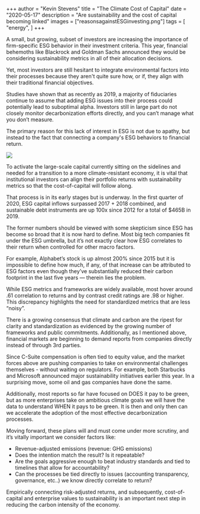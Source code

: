 
+++
author = "Kevin Stevens"
title = "The Climate Cost of Capital"
date = "2020-05-17"
description = "Are sustainability and the cost of capital becoming linked"
images = ["reasonsagainstESGinvesting.png"]
tags = [
    "energy",
]
+++

A small, but growing, subset of investors are increasing the importance of firm-specific ESG behavior in their investment criteria.  This year, financial behemoths like Blackrock and Goldman Sachs announced they would be considering sustainability metrics in all of their allocation decisions.

<!--more-->

Yet, most investors are still hesitant to integrate environmental factors into their processes because they aren't quite sure how, or if, they align with their traditional financial objectives.

Studies have shown that as recently as 2019, a majority of fiduciaries continue to assume that adding ESG issues into their process could potentially lead to suboptimal alpha. Investors still in large part do not closely monitor decarbonization efforts directly, and you can’t manage what you don’t measure.

The primary reason for this lack of interest in ESG is not due to apathy, but instead to the fact that connecting a company's ESG behaviors to financial return. 

![](/images/reasonsagainstESGinvesting.png)

To activate the large-scale capital currently sitting on the sidelines and needed for a transition to a more climate-resistant economy, it is vital that institutional investors can align their portfolio returns with sustainability metrics so that the cost-of-capital will follow along.

That process is in its early stages but is underway.  In the first quarter of 2020, ESG capital inflows surpassed 2017 + 2018 combined, and sustainable debt instruments are up 100x since 2012 for a total of $465B in 2019.

The former numbers should be viewed with some skepticism since ESG has become so broad that it is now hard to define. Most big tech companies fit under the ESG umbrella, but it’s not exactly clear how ESG correlates to their return when controlled for other macro factors.

For example, Alphabet’s stock is up almost 200% since 2015 but it is impossible to define how much, if any, of that increase can be attributed to ESG factors even though they’ve substantially reduced their carbon footprint in the last five years — therein lies the problem.

While ESG metrics and frameworks are widely available, most hover around .61 correlation to returns and by contrast credit ratings are .98 or higher. This discrepancy highlights the need for standardized metrics that are less “noisy”.

There is a growing consensus that climate and carbon are the ripest for clarity and standardization as evidenced by the growing number of frameworks and public commitments. Additionally, as I mentioned above, financial markets are beginning to demand reports from companies directly instead of through 3rd parties.

Since C-Suite compensation is often tied to equity value, and the market forces above are pushing companies to take on environmental challenges themselves - without waiting on regulators. For example, both Starbucks and Microsoft announced major sustainability initiatives earlier this year. In a surprising move, some oil and gas companies have done the same.

Additionally, most reports so far have focused on DOES it pay to be green, but as more enterprises take on ambitious climate goals we will have the data to understand WHEN it pays to be green. It is then and only then can we accelerate the adoption of the most effective decarbonization processes.

Moving forward, these plans will and must come under more scrutiny, and it’s vitally important we consider factors like:

* Revenue-adjusted emissions (revenue: GHG emissions)
* Does the intention match the result? Is it repeatable?
* Are the goals aggressive enough to beat industry standards and tied to timelines that allow for accountability?
* Can the processes be tied directly to issues (accounting transparency, governance, etc..) we know directly correlate to return?

Empirically connecting risk-adjusted returns, and subsequently, cost-of-capital and enterprise values to sustainability is an important next step in reducing the carbon intensity of the economy.
